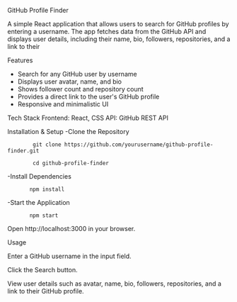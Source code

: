 GitHub Profile Finder

A simple React application that allows users to search for GitHub profiles by entering a username. The app fetches data from the GitHub API and displays user details, including their name, bio, followers, repositories, and a link to their 

Features
- Search for any GitHub user by username
- Displays user avatar, name, and bio
- Shows follower count and repository count
- Provides a direct link to the user's GitHub profile
- Responsive and minimalistic UI

Tech Stack
Frontend: React, CSS
API: GitHub REST API

Installation & Setup
-Clone the Repository

            git clone https://github.com/yourusername/github-profile-finder.git
            
            cd github-profile-finder

-Install Dependencies

           npm install

-Start the Application

           npm start

Open http://localhost:3000 in your browser.


Usage

Enter a GitHub username in the input field.

Click the Search button.

View user details such as avatar, name, bio, followers, repositories, and a link to their GitHub profile.
